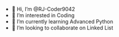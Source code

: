 - 👋 Hi, I’m @RJ-Coder9042
- 👀 I’m interested in Coding
- 🌱 I’m currently learning Advanced Python
- 💞️ I’m looking to collaborate on Linked List

<!---
RJ-Coder9042/RJ-Coder9042 is a ✨ special ✨ repository because its `README.md` (this file) appears on your GitHub profile.
You can click the Preview link to take a look at your changes.
--->
